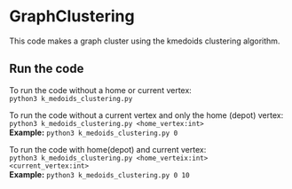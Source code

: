 # GraphClustering

This code makes a graph cluster using the kmedoids clustering algorithm.

## Run the code
To run the code without a home or current vertex:<br>
`python3 k_medoids_clustering.py`<br>

To run the code without a current vertex and only the home (depot) vertex: <br>
`python3 k_medoids_clustering.py <home_vertex:int>`<br>
**Example:** `python3 k_medoids_clustering.py 0`

To run the code with home(depot) and current vertex: <br>
`python3 k_medoids_clustering.py <home_verteix:int> <current_vertex:int>`<br>
**Example:** `python3 k_medoids_clustering.py 0 10`
